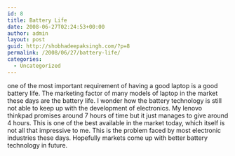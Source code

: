 ```yaml
---
id: 8
title: Battery Life
date: 2008-06-27T02:24:53+00:00
author: admin
layout: post
guid: http://shobhadeepaksingh.com/?p=8
permalink: /2008/06/27/battery-life/
categories:
  - Uncategorized
---
```

one of the most important requirement of having a good laptop is a good battery life. The marketing factor of many models of laptop in the market these days are the battery life. I wonder how the battery technology is still not able to keep up with the development of electronics. My lenovo thinkpad promises around 7 hours of <span></span>time but it just manages to give around 4 hours. This is one of the best available in the market today, which itself is not all that impressive to me. This is the problem faced by most electronic industries these days. Hopefully markets come up with better battery technology in future.